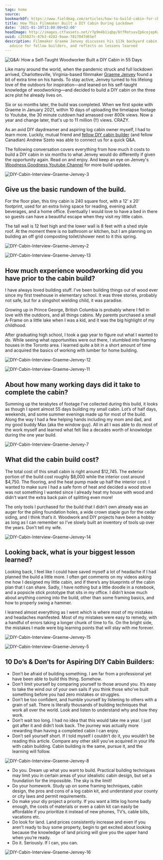 ```yaml
---
tags: home
source:
bookmarkOf: https://www.fieldmag.com/articles/how-to-build-cabin-for-cheap-diy-timelapse-video
title: How This Filmmaker Built a DIY Cabin During Lockdown
date: '2021-01-19T13:00:00+02:00'
headImage: http://images.ctfassets.net/r7p9m4b1iqbp/6tfRotsxvZp6cojepKa6Td/d15cf38d91f947791f2d85bb8704016c/DIY-Cabin-Interview-Graeme-Jenvey-16.jpg?w=1000
uuid: c255827c-67b3-4282-9aae-7817047d65ef
description: Filmmaker Graeme Jenvey discusses his $13k backyard cabin build, shares
  advice for fellow builders, and reflects on lessons learned
---
```


 ![Q&A: How a Self-Taught Woodworker Built a DIY Cabin in 55 Days](//images.ctfassets.net/r7p9m4b1iqbp/5jKYH9K9GiCbtJTeLBBEGT/1339df053dbb394d5a86b8da22a1d26d/DIY-Cabin-Interview-Graeme-Jenvey-6.jpg?w=10&q=1&fm=jpg&fl=progressive) 

Like many around the world, when the pandemic struck and full lockdown arrived, Charlottesville, Virginia-based filmmaker [Graeme Jenvey](https://www.youtube.com/channel/UCwxb3pguMG25hExW_KB7z7w) found a bit of extra time on his hands. To stay active, Jenvey turned to his lifelong love of the outdoors for inspiration—and leaned on his self-taught knowledge of woodworking—and decided to build a DIY cabin on the three acre plot he already lives on.

Six or so months later, the build was completed. When we first spoke with Graeme in January 2021, within 10 days of uploading the timelapse footage to Youtube, the 30 minute cutdown had amassed over 800k views. Now a year and change later, that's up to 11 million (!!) views. CRAZY.

As an avid DIY daydreamer and aspiring log cabin owner myself, I had to learn more. Luckily, mutual friend and [fellow DIY cabin builder](https://www.fieldmag.com/articles/how-to-build-diy-aframe-cabin-video) (and fellow Canadian) Andrew Szeto was able to connect us for a quick Q&A.

The following conversation covers everything from how much it costs to build a DIY cabin in six months to what Jenvey would do differently if given the opportunity again. Read on and enjoy. And keep an eye on Jenvey's [Woodness Goodness Youtube Channel](https://www.youtube.com/channel/UCwxb3pguMG25hExW_KB7z7w) for more build updates.

 ![DIY-Cabin-Interview-Graeme-Jenvey-3](//images.ctfassets.net/r7p9m4b1iqbp/12xMZtFONrcTIOF7SQP2tU/738473ea29306a6741b5064fb9932af0/DIY-Cabin-Interview-Graeme-Jenvey-3.jpg?w=10&q=1&fm=jpg&fl=progressive) 

Give us the basic rundown of the build.
---------------------------------------

For the floor plan, this tiny cabin is 240 square foot, with a 12' x 20' footprint, used for an extra living space for reading, evening adult beverages, and a home office. Eventually I would love to have a bed in there so guests can have a beautiful escape when they visit my little cabin.

The tall wall is 12 feet high and the lower wall is 8 feet with a shed style roof. At the moment there is no bathroom or kitchen, but I am planning on building an off grid composting toilet/shower next to it this spring.

 ![DIY-Cabin-Interview-Graeme-Jenvey-2](//images.ctfassets.net/r7p9m4b1iqbp/qGzEhpIf1HJwpuKKtlP8p/b3758cc2ac4cf9dfa626c0611ed9282c/DIY-Cabin-Interview-Graeme-Jenvey-2.jpg?w=10&q=1&fm=jpg&fl=progressive) 

 ![DIY-Cabin-Interview-Graeme-Jenvey-13](//images.ctfassets.net/r7p9m4b1iqbp/2Frh4teeKs2CBjvP030fwe/df59f6c969d457767d2c894b898744a2/DIY-Cabin-Interview-Graeme-Jenvey-13.jpg?w=10&q=1&fm=jpg&fl=progressive) 

How much experience woodworking did you have prior to the cabin build?
----------------------------------------------------------------------

I have always loved building stuff. I’ve been building things out of wood ever since my first treehouse in elementary school. It was three stories, probably not safe, but for a slingshot wielding child, it was paradise.

Growing up in Prince George, British Columbia is probably where I fell in love with the outdoors, and all things cabins. My parents purchased a small A-Frame on a little lake when I was a kid, and it was the big highlight of my childhood.

After graduating high school, I took a gap year to figure out what I wanted to do. While seeing what opportunities were out there, I stumbled into framing houses in the Toronto area. I learned quite a bit in a short amount of time and acquired the basics of working with lumber for home building.

 ![DIY-Cabin-Interview-Graeme-Jenvey-12](//images.ctfassets.net/r7p9m4b1iqbp/5M3spu6UmxfwbuxsLza8Ni/4b59d0dc6f9044dedc474139b3974ea6/DIY-Cabin-Interview-Graeme-Jenvey-12.jpg?w=10&q=1&fm=jpg&fl=progressive) 

 ![DIY-Cabin-Interview-Graeme-Jenvey-11](//images.ctfassets.net/r7p9m4b1iqbp/2YlBaV0yiUlLUHWptJyDSP/01633b6e40d479365931a7e5b6b3d812/DIY-Cabin-Interview-Graeme-Jenvey-11.jpg?w=10&q=1&fm=jpg&fl=progressive) 

About how many working days did it take to complete the cabin?
--------------------------------------------------------------

Summing up the terabytes of footage I’ve collected during this build, it looks as though I spent almost 55 days building my small cabin. Lot’s of half days, weekends, and some summer evenings made up for most of the build. Along the way I had a few helping hands including my mom and dad, and my good buddy Max (aka the window guy). All in all I was able to do most of the work myself and learned what felt like a decades worth of knowledge during the one year build.

 ![DIY-Cabin-Interview-Graeme-Jenvey-7](//images.ctfassets.net/r7p9m4b1iqbp/64eJLvuRe4l0jVs6HEBF4x/4657c17940be0fa43114e63f0c112fe5/DIY-Cabin-Interview-Graeme-Jenvey-7.jpg?w=10&q=1&fm=jpg&fl=progressive) 

What did the cabin build cost?
------------------------------

The total cost of this small cabin is right around $12,745. The exterior portion of the build cost roughly $8,000 while the interior cost around $4,750. The flooring, and the heat pump made up half the interior cost. I wanted to make sure I had a safe form of heat and decided a wood stove was not something I wanted since I already heat my house with wood and didn’t want the extra back pain of splitting even more!

The only tools I purchased for the build that I didn’t own already was an auger for the piling foundation holes, a wide crown staple gun for the cedar siding, and I think that’s it. Woodwork and DIY projects have been a hobby as long as I can remember so I’ve slowly built an inventory of tools up over the years. Don’t tell my wife.

 ![DIY-Cabin-Interview-Graeme-Jenvey-14](//images.ctfassets.net/r7p9m4b1iqbp/37bWN1qpYPT1iDDPC2Q2bO/f80974bc60b748650e814090db6b4f7c/DIY-Cabin-Interview-Graeme-Jenvey-14.jpg?w=10&q=1&fm=jpg&fl=progressive) 

Looking back, what is your biggest lesson learned?
--------------------------------------------------

Looking back, I feel like I could have saved myself a lot of headache if I had planned the build a little more. I often get comments on my videos asking me how I designed my little cabin, and if there’s any blueprints of the cabin plan that I can share. Sadly, I have nothing but a little doodle in a notebook, and a popsicle stick prototype that sits in my office. I didn’t know much about anything coming into the build, other than some framing basics, and how to properly swing a hammer.

I learned almost everything as I went which is where most of my mistakes and headaches manifested. Most of my mistakes were easy to remedy, with a handful of errors taking a longer chunk of time to fix. On the bright side, the mistakes I made were big learning points that will stay with me forever.

 ![DIY-Cabin-Interview-Graeme-Jenvey-15](//images.ctfassets.net/r7p9m4b1iqbp/B1qAJjQTA0cnhnV20CqIG/fa664924a2c3e51cb47c8c3f1467ccda/DIY-Cabin-Interview-Graeme-Jenvey-15.jpg?w=10&q=1&fm=jpg&fl=progressive) 

 ![DIY-Cabin-Interview-Graeme-Jenvey-5](//images.ctfassets.net/r7p9m4b1iqbp/UogksmDhVT2yZnaLskA2x/ea6c93fa9fb2fad05aa74901adfe1e3e/DIY-Cabin-Interview-Graeme-Jenvey-5.jpg?w=10&q=1&fm=jpg&fl=progressive) 

10 Do’s & Don’ts for Aspiring DIY Cabin Builders:
-------------------------------------------------

*   Don’t be afraid of building something. I am far from a professional yet have been able to build this thing. Somehow.
*   Don't limit yourself by comparing yourself to those around you. It’s easy to take the wind our of your own sails if you think those who’ve built something before you had zero mistakes or struggles.
*   Don’t be too confident, and humble yourself by listening to others with a grain of salt. There is literally thousands of building techniques that work all over the world. Look and listen to understand why and how they work.
*   Don’t wait too long. I had no idea that this would take me a year. I just got after it and didn’t look back. The journey was actually more rewarding than having a completed cabin I can enjoy.
*   Don’t sell yourself short. If I told myself I couldn’t do it, you wouldn’t be reading this article. Compare any other skill you’ve acquired in your life with cabin building. Cabin building is the same, pursue it, and the learning will follow.

 ![DIY-Cabin-Interview-Graeme-Jenvey-8](//images.ctfassets.net/r7p9m4b1iqbp/5DVQYv4MYRv1niPW6pGogm/ed5c784cedbb48fdcd9c85bf86ea30e2/DIY-Cabin-Interview-Graeme-Jenvey-8.jpg?w=10&q=1&fm=jpg&fl=progressive) 

*   Do you. Dream up what you want to build. Practical building techniques may limit you in certain areas of your idealistic cabin design, but set a foundation for the impossible. The sky is the limit!
*   Do your homework. Study up on some framing techniques, cabin design, the pros and cons of a log cabin kit, and understand your county or city laws and permit requirements.
*   Do make your diy project a priority. If you want a little log home badly enough, the costs of materials or even a cabin kit can easily be affordable if you prioritize it instead of new phones, TV’s, cable bills, vacations etc.
*   Do look for land. Land prices consistently increase and even if you aren’t ready to buy some property, begin to get excited about looking because the knowledge of land pricing will give you the upper hand when you’re ready.
*   Do it. Seriously. If I can, you can.

 ![DIY-Cabin-Interview-Graeme-Jenvey-16](//images.ctfassets.net/r7p9m4b1iqbp/6tfRotsxvZp6cojepKa6Td/d15cf38d91f947791f2d85bb8704016c/DIY-Cabin-Interview-Graeme-Jenvey-16.jpg?w=10&q=1&fm=jpg&fl=progressive)